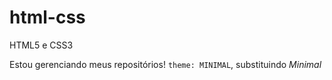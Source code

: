 # html-css
 HTML5 e CSS3

 Estou gerenciando meus repositórios!
 `theme: MINIMAL`, substituindo _Minimal_
